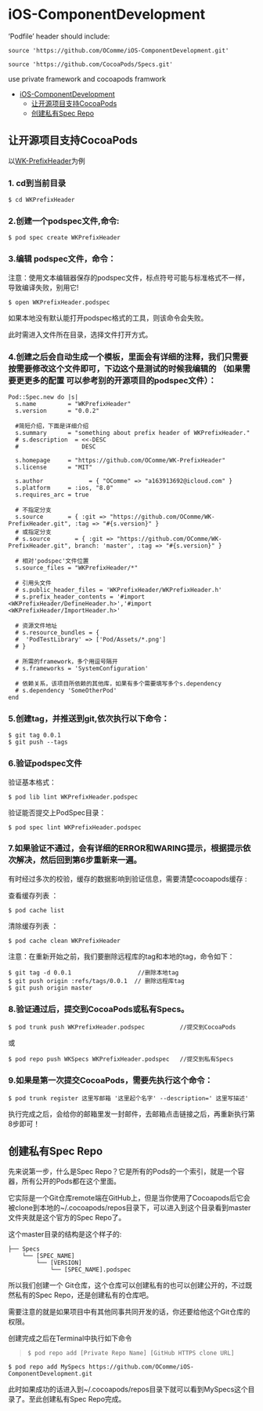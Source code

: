 # <span id='toc_0'>iOS-ComponentDevelopment</span>

‘Podfile’ header should include:

```
source 'https://github.com/OComme/iOS-ComponentDevelopment.git'

source 'https://github.com/CocoaPods/Specs.git'
```

use private framework and cocoapods framwork

<ul>
<li>
<a href="#toc_0">iOS-ComponentDevelopment</a>
<ul>
<li>
<a href="#toc_1">让开源项目支持CocoaPods</a>
</li>
<li>
<a href="#toc_11">创建私有Spec Repo</a>
</li>
</ul>
</li>
</ul>

<span id='toc_1'></span>
## 让开源项目支持CocoaPods

以[WK-PrefixHeader](https://github.com/ZOCafe/WK-PrefixHeader)为例

### 1. cd到当前目录

```
$ cd WKPrefixHeader
```

### 2.创建一个podspec文件,命令:

```
$ pod spec create WKPrefixHeader
```

### 3.编辑 podspec文件，命令：

注意：使用文本编辑器保存的podspec文件，标点符号可能与标准格式不一样，导致编译失败，别用它!

```
$ open WKPrefixHeader.podspec
```
如果本地没有默认能打开podspec格式的工具，则该命令会失败。

此时需进入文件所在目录，选择文件打开方式。


### 4.创建之后会自动生成一个模板，里面会有详细的注释，我们只需要按需要修改这个文件即可，下边这个是测试的时候我编辑的 （如果需要更更多的配置 可以参考别的开源项目的podspec文件）：

```
Pod::Spec.new do |s|
  s.name         = "WKPrefixHeader"
  s.version      = "0.0.2"
  
  #简短介绍，下面是详细介绍
  s.summary      = "something about prefix header of WKPrefixHeader."
  # s.description  = <<-DESC
  #                  DESC

  s.homepage     = "https://github.com/OComme/WK-PrefixHeader"
  s.license      = "MIT"

  s.author             = { "OComme" => "a163913692@icloud.com" }
  s.platform     = :ios, "8.0"
  s.requires_arc = true
  
  # 不指定分支
  s.source       = { :git => "https://github.com/OComme/WK-PrefixHeader.git", :tag => "#{s.version}" }
  # 或指定分支
  # s.source       = { :git => "https://github.com/OComme/WK-PrefixHeader.git", branch: 'master', :tag => "#{s.version}" }

  # 相对'podspec'文件位置
  s.source_files = "WKPrefixHeader/*"
  
  # 引用头文件
  # s.public_header_files = 'WKPrefixHeader/WKPrefixHeader.h'
  # s.prefix_header_contents = '#import <WKPrefixHeader/DefineHeader.h>','#import <WKPrefixHeader/ImportHeader.h>'
  
  # 资源文件地址
  # s.resource_bundles = {
  #  'PodTestLibrary' => ['Pod/Assets/*.png']
  # }                                       

  # 所需的framework，多个用逗号隔开
  # s.frameworks = 'SystemConfiguration'                  
  
  # 依赖关系，该项目所依赖的其他库，如果有多个需要填写多个s.dependency
  # s.dependency 'SomeOtherPod'   
end
```
### 5.创建tag，并推送到git,依次执行以下命令：
```
$ git tag 0.0.1
$ git push --tags
```

### 6.验证podspec文件 

验证基本格式：
```
$ pod lib lint WKPrefixHeader.podspec
```

验证能否提交上PodSpec目录：

```
$ pod spec lint WKPrefixHeader.podspec
```

### 7.如果验证不通过，会有详细的ERROR和WARING提示，根据提示依次解决，然后回到第6步重新来一遍。

有时经过多次的校验，缓存的数据影响到验证信息，需要清楚cocoapods缓存 :

查看缓存列表  ：

```
$ pod cache list
```

清除缓存列表  ：

```
$ pod cache clean WKPrefixHeader
```

注意：在重新开始之前，我们要删除远程库的tag和本地的tag，命令如下：
```
$ git tag -d 0.0.1                   //删除本地tag
$ git push origin :refs/tags/0.0.1  // 删除远程库tag
$ git push origin master
```

### 8.验证通过后，提交到CocoaPods或私有Specs。
```
$ pod trunk push WKPrefixHeader.podspec          //提交到CocoaPods
```
或

```
$ pod repo push WKSpecs WKPrefixHeader.podspec   //提交到私有Specs
```
### 9.如果是第一次提交CocoaPods，需要先执行这个命令：
```
$ pod trunk register 这里写邮箱 '这里起个名字' --description=' 这里写描述'
```
执行完成之后，会给你的邮箱里发一封邮件，去邮箱点击链接之后，再重新执行第8步即可！

<span id='toc_11'></span>
## 创建私有Spec Repo

先来说第一步，什么是Spec Repo？它是所有的Pods的一个索引，就是一个容器，所有公开的Pods都在这个里面。

它实际是一个Git仓库remote端在GitHub上，但是当你使用了Cocoapods后它会被clone到本地的~/.cocoapods/repos目录下，可以进入到这个目录看到master文件夹就是这个官方的Spec Repo了。

这个master目录的结构是这个样子的:

```
├── Specs
    └── [SPEC_NAME]
        └── [VERSION]
            └── [SPEC_NAME].podspec
```

所以我们创建一个 Git仓库，这个仓库可以创建私有的也可以创建公开的，不过既然私有的Spec Repo，还是创建私有的仓库吧。

需要注意的就是如果项目中有其他同事共同开发的话，你还要给他这个Git仓库的权限。

创建完成之后在Terminal中执行如下命令
> `$ pod repo add [Private Repo Name] [GitHub HTTPS clone URL]`

```
$ pod repo add MySpecs https://github.com/OComme/iOS-ComponentDevelopment.git
```
此时如果成功的话进入到~/.cocoapods/repos目录下就可以看到MySpecs这个目录了。至此创建私有Spec Repo完成。



